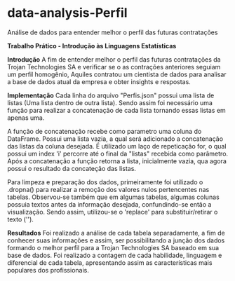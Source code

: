 # data-analysis-Perfil
Análise de dados para entender melhor o perfil das futuras contratações 

**Trabalho Prático - Introdução às Linguagens Estatísticas**

**Introdução**
A fim de entender melhor o perfil das futuras contratações da Trojan Technologies SA e verificar se o as contrações anteriores seguiam um perfil homogênio, Aquiles contratou um cientista de dados para analisar a base de dados atual da empresa e obter insights e respostas.

**Implementação**
Cada linha do arquivo "Perfis.json" possui uma lista de listas (Uma lista dentro de outra lista). Sendo assim foi necessário uma função para realizar a concatenação de cada lista tornando essas listas em apenas uma.

A função de concatenação recebe como parametro uma coluna do DataFrame. Possui uma lista vazia, a qual será adicionado a concatenação das listas da coluna desejada. É utilizado um laço de repeticação for, o qual possui um index 'i' percorre até o final da "listas" recebida como parâmetro. Após a concatenação a função retorna a lista, inicialmente vazia, qua agora possui o resultado da concateção das listas.

Para limpeza e preparação dos dados, primeiramente foi utilizado o .dropna() para realizar a remoção dos valores nulos pertencentes nas tabelas. Observou-se também que em algumas tabelas, algumas colunas possuia textos antes da informação desejada, confundindo-se então a visualização. Sendo assim, utilizou-se o 'replace' para substituir/retirar o texto ('').

**Resultados**
Foi realizado a análise de cada tabela separadamente, a fim de conhecer suas informações e assim, ser possibilitando a junção dos dados formando o melhor perfil para a Trojan Technologies SA baseado em sua base de dados. Foi realizado a contagem de cada habilidade, linguagem e diferencial de cada tabela, apresentando assim as características mais populares dos profissionais.

